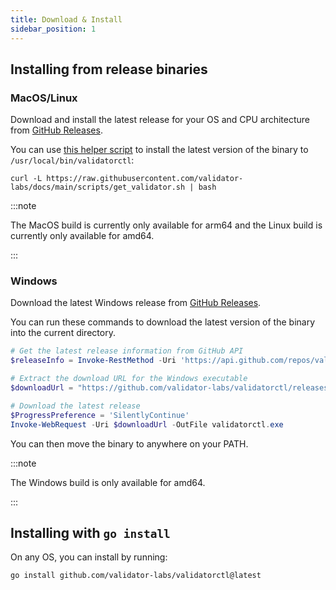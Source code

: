 ```yaml
---
title: Download & Install
sidebar_position: 1
---
```


## Installing from release binaries

### MacOS/Linux

Download and install the latest release for your OS and CPU architecture from [GitHub Releases](https://github.com/validator-labs/validatorctl/releases).

You can use [this helper script](https://raw.githubusercontent.com/validator-labs/docs/main/scripts/get_validator.sh) to install the latest version of the binary to `/usr/local/bin/validatorctl`:

```shell
curl -L https://raw.githubusercontent.com/validator-labs/docs/main/scripts/get_validator.sh | bash
```

:::note

The MacOS build is currently only available for arm64 and the Linux build is currently only available for amd64.

:::

### Windows

Download the latest Windows release from [GitHub Releases](https://github.com/validator-labs/validatorctl/releases/latest).

You can run these commands to download the latest version of the binary into the current directory.

```powershell
# Get the latest release information from GitHub API
$releaseInfo = Invoke-RestMethod -Uri 'https://api.github.com/repos/validator-labs/validatorctl/releases/latest'

# Extract the download URL for the Windows executable
$downloadUrl = "https://github.com/validator-labs/validatorctl/releases/download/$($releaseInfo.tag_name)/validator-windows-amd64"

# Download the latest release
$ProgressPreference = 'SilentlyContinue'
Invoke-WebRequest -Uri $downloadUrl -OutFile validatorctl.exe
```

You can then move the binary to anywhere on your PATH.

:::note

The Windows build is only available for amd64.

:::

## Installing with `go install`

On any OS, you can install by running:

```shell
go install github.com/validator-labs/validatorctl@latest
```
